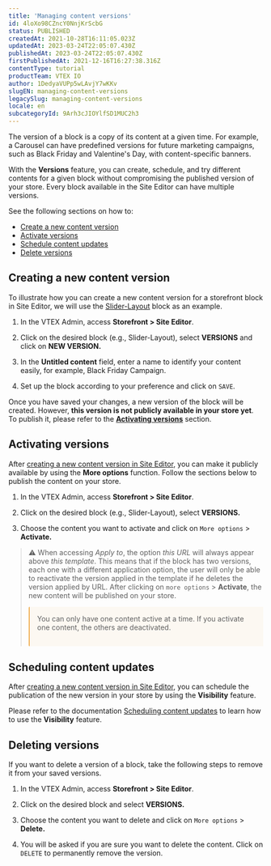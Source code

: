 ```yaml
---
title: 'Managing content versions'
id: 4loXo98CZncY0NnjKrScbG
status: PUBLISHED
createdAt: 2021-10-28T16:11:05.023Z
updatedAt: 2023-03-24T22:05:07.430Z
publishedAt: 2023-03-24T22:05:07.430Z
firstPublishedAt: 2021-12-16T16:27:38.316Z
contentType: tutorial
productTeam: VTEX IO
author: 1DedyaVUPp5wLAvjY7wKKv
slugEN: managing-content-versions
legacySlug: managing-content-versions
locale: en
subcategoryId: 9Arh3cJIOYlfSD1MUC2h3
---
```


The version of a block is a copy of its content at a given time. For example, a Carousel can have predefined versions for future marketing campaigns, such as Black Friday and Valentine's Day, with content-specific banners.

With the **Versions** feature, you can create, schedule, and try different contents for a given block without compromising the published version of your store. Every block available in the Site Editor can have multiple versions.

See the following sections on how to:

- [Create a new content version](#creating-a-new-content-version)
- [Activate versions](#activating-versions)
- [Schedule content updates](#scheduling-content-updates)
- [Delete versions](#deleting-versions)

## Creating a new content version 
To illustrate how you can create a new content version for a storefront block in Site Editor, we will use the [Slider-Layout](https://developers.vtex.com/vtex-developer-docs/docs/vtex-slider-layout) block as an example.

1. In the VTEX Admin, access **Storefront > Site Editor**.

2. Click on the desired block (e.g., Slider-Layout), select **VERSIONS** and click on **NEW VERSION.**

3. In the **Untitled content** field, enter a name to identify your content easily, for example, Black Friday Campaign.

4. Set up the block according to your preference and click on `SAVE`.

Once you have saved your changes, a new version of the block will be created. However, **this version is not publicly available in your store yet**. To publish it, please refer to the **[Activating versions](#activating-versions)** section.

## Activating versions

After [creating a new content version in Site Editor](#creating-a-new-content-version), you can make it publicly available by using the **More options** function. Follow the sections below to publish the content on your store.

1. In the VTEX Admin, access **Storefront > Site Editor**.

2. Click on the desired block (e.g., Slider-Layout), select **VERSIONS.**

3. Choose the content you want to activate and click on `More options` > **Activate.**

> ⚠️ When accessing *Apply to*, the option *this URL* will always appear above *this template*. This means that if the block has two versions, each one with a different application option, the user will only be able to reactivate the version applied in the template if he deletes the version applied by URL. After clicking on `more options` > **Activate**, the new content will be published on your store. <div style="background-color:#FCF8F2; border-left: 2px solid #F0AD4E; border-top-left-radius: 2px; border-bottom-left-radius: 2px; padding: 15px; margin-bottom: 10px"> You can only have one content active at a time. If you activate one content, the others are deactivated.

## Scheduling content updates

After [creating a new content version in Site Editor](#creating-a-new-content-version), you can schedule the publication of the new version in your store by using the **Visibility** feature.

Please refer to the documentation [Scheduling content updates](https://help.vtex.com/en/tutorial/agendando-atualizacoes-de-conteudo--5L93gED3wgSRoWpFJlJ2ns) to learn how to use the **Visibility** feature.

## Deleting versions

If you want to delete a version of a block, take the following steps to remove it from your saved versions.

1. In the VTEX Admin, access **Storefront > Site Editor**.

2. Click on the desired block and select **VERSIONS.**

3. Choose the content you want to delete and click on `More options` > **Delete.**

4. You will be asked if you are sure you want to delete the content. Click on `DELETE` to permanently remove the version.
